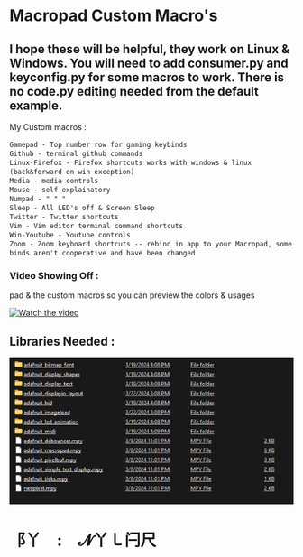 # Macropad Custom Macro's # 
## I hope these will be helpful, they work on Linux & Windows. You will need to add consumer.py and keyconfig.py for some macros to work. There is no code.py editing needed from the default example. ##  

My Custom macros :
```
Gamepad - Top number row for gaming keybinds
Github - terminal github commands
Linux-Firefox - Firefox shortcuts works with windows & linux (back&forward on win exception)
Media - media controls
Mouse - self explainatory
Numpad - " " "
Sleep - All LED's off & Screen Sleep
Twitter - Twitter shortcuts
Vim - Vim editor terminal command shortcuts
Win-Youtube - Youtube controls 
Zoom - Zoom keyboard shortcuts -- rebind in app to your Macropad, some binds aren't cooperative and have been changed
```


### Video Showing Off : ###
pad & the custom macros so you can preview the colors & usages

[![Watch the video](https://cdn-shop.adafruit.com/970x728/5128-12.jpg)](https://youtube.com/shorts/R12l9GxiTE0?si=AsXMO3ngsdSoHTXV)


## Libraries Needed : ## 

![preview](img/libs.png)



# ⻏丫 : 𝓝丫㇄闩尺 #
